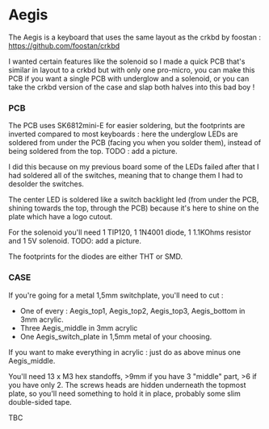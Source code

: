 # Aegis
  
 The Aegis is a keyboard that uses the same layout as the crkbd by foostan : https://github.com/foostan/crkbd
 
 I wanted certain features like the solenoid so I made a quick PCB that's similar in layout to a crkbd but with only one pro-micro, you can make this PCB if you want a single PCB with underglow and a solenoid, or you can take the crkbd version of the case and slap both halves into this bad boy !
 
 ### PCB
 The PCB uses SK6812mini-E for easier soldering, but the footprints are inverted compared to most keyboards :
 here the underglow LEDs are soldered from under the PCB (facing you when you solder them), instead of being soldered from the top. 
 TODO : add a picture.
 
 I did this because on my previous board some of the LEDs failed after that I had soldered all of the switches, meaning that to change them I had to desolder the switches.
 
 The center LED is soldered like a switch backlight led (from under the PCB, shining towards the top, through the PCB) because it's here to shine on the plate which have a logo cutout.
 
 For the solenoid you'll need 1 TIP120, 1 1N4001 diode, 1 1.1KOhms resistor and 1 5V solenoid.
 TODO: add a picture.
 
 The footprints for the diodes are either THT or SMD.

### CASE

If you're going for a metal 1,5mm switchplate, you'll need to cut :
- One of every : Aegis_top1, Aegis_top2, Aegis_top3, Aegis_bottom in 3mm acrylic.
- Three Aegis_middle in 3mm acrylic
- One Aegis_switch_plate in 1,5mm metal of your choosing.

If you want to make everything in acrylic : just do as above minus one Aegis_middle.

You'll need 13 x M3 hex standoffs, >9mm if you have 3 "middle" part, >6 if you have only 2.
The screws heads are hidden underneath the topmost plate, so you'll need something to hold it in place, probably some slim double-sided tape.

TBC

